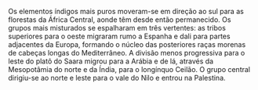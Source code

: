 ﻿Os elementos índigos mais puros moveram-se em direção ao sul para as florestas da África Central, aonde têm desde então permanecido. Os grupos mais misturados se espalharam em três vertentes: as tribos superiores para o oeste migraram rumo a Espanha e dali para partes adjacentes da Europa, formando o núcleo das posteriores raças morenas de cabeças longas do Mediterrâneo. A divisão menos progressiva para o leste do platô do Saara migrou para a Arábia e de lá, através da Mesopotâmia do norte e da Índia, para o longínquo Ceilão. O grupo central dirigiu-se ao norte e leste para o vale do Nilo e entrou na Palestina.